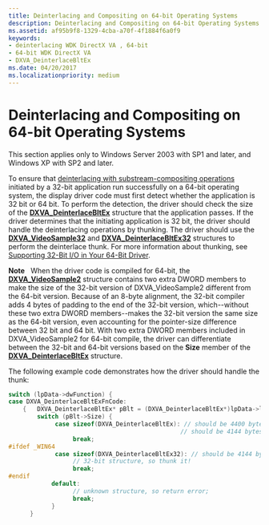 ```yaml
---
title: Deinterlacing and Compositing on 64-bit Operating Systems
description: Deinterlacing and Compositing on 64-bit Operating Systems
ms.assetid: af95b9f8-1329-4cba-a70f-4f1884f6a0f9
keywords:
- deinterlacing WDK DirectX VA , 64-bit
- 64-bit WDK DirectX VA
- DXVA_DeinterlaceBltEx
ms.date: 04/20/2017
ms.localizationpriority: medium
---
```


# Deinterlacing and Compositing on 64-bit Operating Systems


This section applies only to Windows Server 2003 with SP1 and later, and Windows XP with SP2 and later.

To ensure that [deinterlacing with substream-compositing operations](performing-deinterlacing-with-substream-compositing-operations.md) initiated by a 32-bit application run successfully on a 64-bit operating system, the display driver code must first detect whether the application is 32 bit or 64 bit. To perform the detection, the driver should check the size of the [**DXVA\_DeinterlaceBltEx**](/windows-hardware/drivers/ddi/dxva/ns-dxva-_dxva_deinterlacebltex) structure that the application passes. If the driver determines that the initiating application is 32 bit, the driver should handle the deinterlacing operations by thunking. The driver should use the [**DXVA\_VideoSample32**](/windows-hardware/drivers/ddi/dxva/ns-dxva-_dxva_videosample32) and [**DXVA\_DeinterlaceBltEx32**](/windows-hardware/drivers/ddi/dxva/ns-dxva-_dxva_deinterlacebltex32) structures to perform the deinterlace thunk. For more information about thunking, see [Supporting 32-Bit I/O in Your 64-Bit Driver](../kernel/supporting-32-bit-i-o-in-your-64-bit-driver.md).

**Note**   When the driver code is compiled for 64-bit, the [**DXVA\_VideoSample2**](/windows-hardware/drivers/ddi/dxva/ns-dxva-_dxva_videosample2) structure contains two extra DWORD members to make the size of the 32-bit version of DXVA\_VideoSample2 different from the 64-bit version. Because of an 8-byte alignment, the 32-bit compiler adds 4 bytes of padding to the end of the 32-bit version, which--without these two extra DWORD members--makes the 32-bit version the same size as the 64-bit version, even accounting for the pointer-size difference between 32 bit and 64 bit.
With two extra DWORD members included in DXVA\_VideoSample2 for 64-bit compile, the driver can differentiate between the 32-bit and 64-bit versions based on the **Size** member of the [**DXVA\_DeinterlaceBltEx**](/windows-hardware/drivers/ddi/dxva/ns-dxva-_dxva_deinterlacebltex) structure.

 

The following example code demonstrates how the driver should handle the thunk:

```cpp
switch (lpData->dwFunction) {
case DXVA_DeinterlaceBltExFnCode:
    {   DXVA_DeinterlaceBltEx* pBlt = (DXVA_DeinterlaceBltEx*)lpData->lpInputData; 
        switch (pBlt->Size) {
             case sizeof(DXVA_DeinterlaceBltEx): // should be 4400 bytes on Win64
                                                // should be 4144 bytes on Win32
                  break;
#ifdef _WIN64
             case sizeof(DXVA_DeinterlaceBltEx32): // should be 4144 bytes
                  // 32-bit structure, so thunk it!
                  break;
#endif
            default:
                  // unknown structure, so return error;
                  break;
            }
      }
```

 

